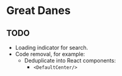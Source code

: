 # Great Danes

## TODO

- Loading indicator for search.
- Code removal, for example:
  - Deduplicate into React components:
    - `<DefaultCenter/>`
